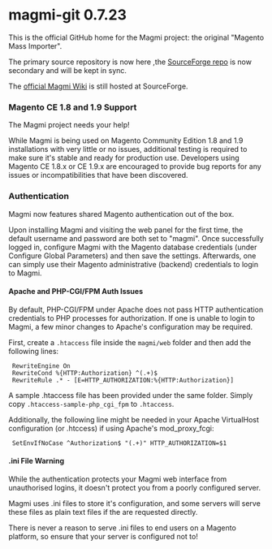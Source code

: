 magmi-git 0.7.23
===

This is the official GitHub home for the Magmi project: the original "Magento Mass Importer".

The primary source repository is now here ,the  [SourceForge repo](https://sourceforge.net/projects/magmi/) is now secondary and will be kept in sync.

The [official Magmi Wiki](http://wiki.magmi.org/) is still hosted at SourceForge.

### Magento CE 1.8 and 1.9 Support

The Magmi project needs your help!

While Magmi is being used on Magento Community Edition 1.8 and 1.9 installations with very little or no issues, additional testing is required to make sure it's stable and ready for production use. Developers using Magento CE 1.8.x or CE 1.9.x are encouraged to provide bug reports for any issues or incompatibilities that have been discovered.

### Authentication

Magmi now features shared Magento authentication out of the box.

Upon installing Magmi and visiting the web panel for the first time, the default username and password are both set to "magmi". Once successfully logged in, configure Magmi with the Magento database credentials (under Configure Global Parameters) and then save the settings. Afterwards, one can simply use their Magento administrative (backend) credentials to login to Magmi.

#### Apache and PHP-CGI/FPM Auth Issues

By default, PHP-CGI/FPM under Apache does not pass HTTP authentication credentials to PHP processes for authorization. If one is unable to login to Magmi, a few minor changes to Apache's configuration may be required.

First, create a `.htaccess` file inside the `magmi/web` folder and then add the following lines:

     RewriteEngine On
     RewriteCond %{HTTP:Authorization} ^(.+)$
     RewriteRule .* - [E=HTTP_AUTHORIZATION:%{HTTP:Authorization}]

A sample .htaccess file has been provided under the same folder. Simply copy `.htaccess-sample-php_cgi_fpm` to `.htaccess`.

Additionally, the following line might be needed in your Apache VirtualHost configuration (or .htccess) if using Apache's mod_proxy_fcgi:

     SetEnvIfNoCase ^Authorization$ "(.+)" HTTP_AUTHORIZATION=$1
     
#### .ini File Warning

While the authentication protects your Magmi web interface from unauthorised logins, it doesn't protect you from a poorly configured server.

Magmi uses .ini files to store it's configuration, and some servers will serve these files as plain text files if the are requested directly.

There is never a reason to serve .ini files to end users on a Magento platform, so ensure that your server is configured not to!
